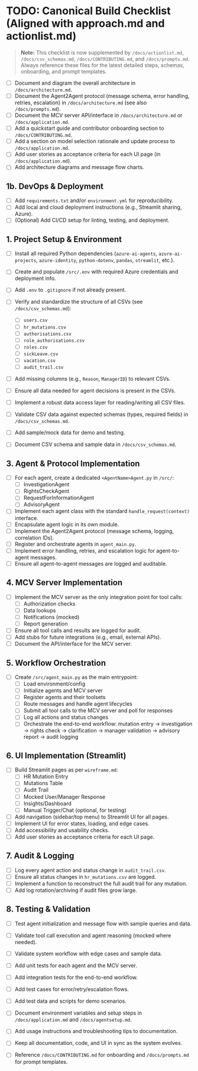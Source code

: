 
# TODO: Canonical Build Checklist (Aligned with approach.md and actionlist.md)

> **Note:** This checklist is now supplemented by `/docs/actionlist.md`, `/docs/csv_schemas.md`, `/docs/CONTRIBUTING.md`, and `/docs/prompts.md`. Always reference these files for the latest detailed steps, schemas, onboarding, and prompt templates.


- [ ] Document and diagram the overall architecture in `/docs/architecture.md`.
- [ ] Document the Agent2Agent protocol (message schema, error handling, retries, escalation) in `/docs/architecture.md` (see also `/docs/prompts.md`).
- [ ] Document the MCV server API/interface in `/docs/architecture.md` or `/docs/application.md`.
- [ ] Add a quickstart guide and contributor onboarding section to `/docs/CONTRIBUTING.md`.
- [ ] Add a section on model selection rationale and update process to `/docs/application.md`.
- [ ] Add user stories as acceptance criteria for each UI page (in `/docs/application.md`).
- [ ] Add architecture diagrams and message flow charts.

## 1b. DevOps & Deployment
- [ ] Add `requirements.txt` and/or `environment.yml` for reproducibility.
- [ ] Add local and cloud deployment instructions (e.g., Streamlit sharing, Azure).
- [ ] (Optional) Add CI/CD setup for linting, testing, and deployment.

## 1. Project Setup & Environment
- [ ] Install all required Python dependencies (`azure-ai-agents`, `azure-ai-projects`, `azure-identity`, `python-dotenv`, `pandas`, `streamlit`, etc.).
- [ ] Create and populate `/src/.env` with required Azure credentials and deployment info.
- [ ] Add `.env` to `.gitignore` if not already present.

- [ ] Verify and standardize the structure of all CSVs (see `/docs/csv_schemas.md`):
	- [ ] `users.csv`
	- [ ] `hr_mutations.csv`
	- [ ] `authorisations.csv`
	- [ ] `role_authorisations.csv`
	- [ ] `roles.csv`
	- [ ] `sickLeave.csv`
	- [ ] `vacation.csv`
	- [ ] `audit_trail.csv`
- [ ] Add missing columns (e.g., `Reason`, `ManagerID`) to relevant CSVs.
- [ ] Ensure all data needed for agent decisions is present in the CSVs.
- [ ] Implement a robust data access layer for reading/writing all CSV files.
- [ ] Validate CSV data against expected schemas (types, required fields) in `/docs/csv_schemas.md`.
- [ ] Add sample/mock data for demo and testing.
- [ ] Document CSV schema and sample data in `/docs/csv_schemas.md`.

## 3. Agent & Protocol Implementation
- [ ] For each agent, create a dedicated `<AgentName>Agent.py` in `/src/`:
	- [ ] InvestigationAgent
	- [ ] RightsCheckAgent
	- [ ] RequestForInformationAgent
	- [ ] AdvisoryAgent
- [ ] Implement each agent class with the standard `handle_request(context)` interface.
- [ ] Encapsulate agent logic in its own module.
- [ ] Implement the Agent2Agent protocol (message schema, logging, correlation IDs).
- [ ] Register and orchestrate agents in `agent_main.py`.
- [ ] Implement error handling, retries, and escalation logic for agent-to-agent messages.
- [ ] Ensure all agent-to-agent messages are logged and auditable.

## 4. MCV Server Implementation
- [ ] Implement the MCV server as the only integration point for tool calls:
	- [ ] Authorization checks
	- [ ] Data lookups
	- [ ] Notifications (mocked)
	- [ ] Report generation
- [ ] Ensure all tool calls and results are logged for audit.
- [ ] Add stubs for future integrations (e.g., email, external APIs).
- [ ] Document the API/interface for the MCV server.

## 5. Workflow Orchestration
- [ ] Create `/src/agent_main.py` as the main entrypoint:
	- [ ] Load environment/config
	- [ ] Initialize agents and MCV server
	- [ ] Register agents and their toolsets
	- [ ] Route messages and handle agent lifecycles
	- [ ] Submit all tool calls to the MCV server and poll for responses
	- [ ] Log all actions and status changes
	- [ ] Orchestrate the end-to-end workflow: mutation entry → investigation → rights check → clarification → manager validation → advisory report → audit logging

## 6. UI Implementation (Streamlit)
- [ ] Build Streamlit pages as per `wireframe.md`:
	- [ ] HR Mutation Entry
	- [ ] Mutations Table
	- [ ] Audit Trail
	- [ ] Mocked User/Manager Response
	- [ ] Insights/Dashboard
	- [ ] Manual Trigger/Chat (optional, for testing)
- [ ] Add navigation (sidebar/top menu) to Streamlit UI for all pages.
- [ ] Implement UI for error states, loading, and edge cases.
- [ ] Add accessibility and usability checks.
- [ ] Add user stories as acceptance criteria for each UI page.

## 7. Audit & Logging
- [ ] Log every agent action and status change in `audit_trail.csv`.
- [ ] Ensure all status changes in `hr_mutations.csv` are logged.
- [ ] Implement a function to reconstruct the full audit trail for any mutation.
- [ ] Add log rotation/archiving if audit files grow large.

## 8. Testing & Validation
- [ ] Test agent initialization and message flow with sample queries and data.
- [ ] Validate tool call execution and agent reasoning (mocked where needed).
- [ ] Validate system workflow with edge cases and sample data.
- [ ] Add unit tests for each agent and the MCV server.
- [ ] Add integration tests for the end-to-end workflow.
- [ ] Add test cases for error/retry/escalation flows.
- [ ] Add test data and scripts for demo scenarios.

- [ ] Document environment variables and setup steps in `/docs/application.md` and `/docs/agentsetup.md`.
- [ ] Add usage instructions and troubleshooting tips to documentation.
- [ ] Keep all documentation, code, and UI in sync as the system evolves.
- [ ] Reference `/docs/CONTRIBUTING.md` for onboarding and `/docs/prompts.md` for prompt templates.